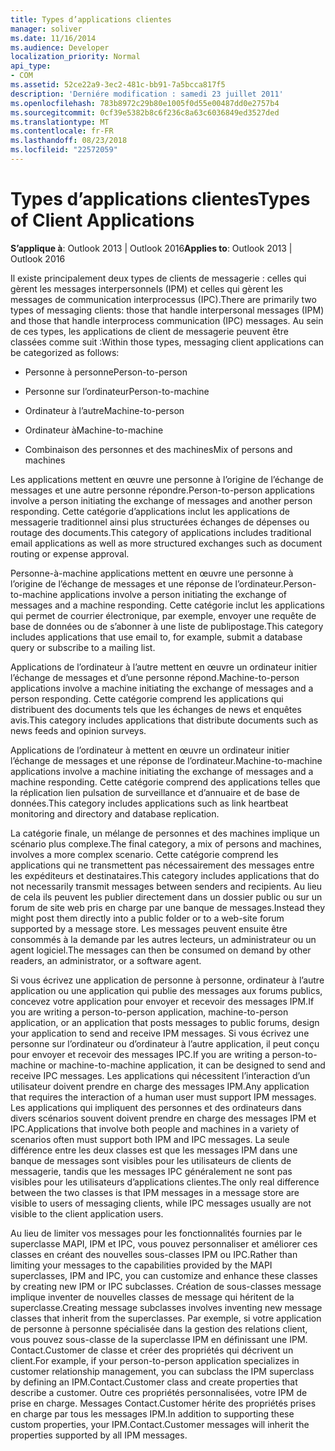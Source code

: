 ```yaml
---
title: Types d’applications clientes
manager: soliver
ms.date: 11/16/2014
ms.audience: Developer
localization_priority: Normal
api_type:
- COM
ms.assetid: 52ce22a9-3ec2-481c-bb91-7a5bcca817f5
description: 'Derniére modification : samedi 23 juillet 2011'
ms.openlocfilehash: 783b8972c29b80e1005f0d55e00487dd0e2757b4
ms.sourcegitcommit: 0cf39e5382b8c6f236c8a63c6036849ed3527ded
ms.translationtype: MT
ms.contentlocale: fr-FR
ms.lasthandoff: 08/23/2018
ms.locfileid: "22572059"
---
```

# <a name="types-of-client-applications"></a><span data-ttu-id="d4601-103">Types d’applications clientes</span><span class="sxs-lookup"><span data-stu-id="d4601-103">Types of Client Applications</span></span>

  
  
<span data-ttu-id="d4601-104">**S’applique à**: Outlook 2013 | Outlook 2016</span><span class="sxs-lookup"><span data-stu-id="d4601-104">**Applies to**: Outlook 2013 | Outlook 2016</span></span> 
  
<span data-ttu-id="d4601-105">Il existe principalement deux types de clients de messagerie : celles qui gèrent les messages interpersonnels (IPM) et celles qui gèrent les messages de communication interprocessus (IPC).</span><span class="sxs-lookup"><span data-stu-id="d4601-105">There are primarily two types of messaging clients: those that handle interpersonal messages (IPM) and those that handle interprocess communication (IPC) messages.</span></span> <span data-ttu-id="d4601-106">Au sein de ces types, les applications de client de messagerie peuvent être classées comme suit :</span><span class="sxs-lookup"><span data-stu-id="d4601-106">Within those types, messaging client applications can be categorized as follows:</span></span>
  
- <span data-ttu-id="d4601-107">Personne à personne</span><span class="sxs-lookup"><span data-stu-id="d4601-107">Person-to-person</span></span>
    
- <span data-ttu-id="d4601-108">Personne sur l’ordinateur</span><span class="sxs-lookup"><span data-stu-id="d4601-108">Person-to-machine</span></span>
    
- <span data-ttu-id="d4601-109">Ordinateur à l’autre</span><span class="sxs-lookup"><span data-stu-id="d4601-109">Machine-to-person</span></span>
    
- <span data-ttu-id="d4601-110">Ordinateur à</span><span class="sxs-lookup"><span data-stu-id="d4601-110">Machine-to-machine</span></span>
    
- <span data-ttu-id="d4601-111">Combinaison des personnes et des machines</span><span class="sxs-lookup"><span data-stu-id="d4601-111">Mix of persons and machines</span></span>
    
<span data-ttu-id="d4601-112">Les applications mettent en œuvre une personne à l’origine de l’échange de messages et une autre personne répondre.</span><span class="sxs-lookup"><span data-stu-id="d4601-112">Person-to-person applications involve a person initiating the exchange of messages and another person responding.</span></span> <span data-ttu-id="d4601-113">Cette catégorie d’applications inclut les applications de messagerie traditionnel ainsi plus structurées échanges de dépenses ou routage des documents.</span><span class="sxs-lookup"><span data-stu-id="d4601-113">This category of applications includes traditional email applications as well as more structured exchanges such as document routing or expense approval.</span></span>
  
<span data-ttu-id="d4601-114">Personne-à-machine applications mettent en œuvre une personne à l’origine de l’échange de messages et une réponse de l’ordinateur.</span><span class="sxs-lookup"><span data-stu-id="d4601-114">Person-to-machine applications involve a person initiating the exchange of messages and a machine responding.</span></span> <span data-ttu-id="d4601-115">Cette catégorie inclut les applications qui permet de courrier électronique, par exemple, envoyer une requête de base de données ou de s’abonner à une liste de publipostage.</span><span class="sxs-lookup"><span data-stu-id="d4601-115">This category includes applications that use email to, for example, submit a database query or subscribe to a mailing list.</span></span>
  
<span data-ttu-id="d4601-116">Applications de l’ordinateur à l’autre mettent en œuvre un ordinateur initier l’échange de messages et d’une personne répond.</span><span class="sxs-lookup"><span data-stu-id="d4601-116">Machine-to-person applications involve a machine initiating the exchange of messages and a person responding.</span></span> <span data-ttu-id="d4601-117">Cette catégorie comprend les applications qui distribuent des documents tels que les échanges de news et enquêtes avis.</span><span class="sxs-lookup"><span data-stu-id="d4601-117">This category includes applications that distribute documents such as news feeds and opinion surveys.</span></span>
  
<span data-ttu-id="d4601-118">Applications de l’ordinateur à mettent en œuvre un ordinateur initier l’échange de messages et une réponse de l’ordinateur.</span><span class="sxs-lookup"><span data-stu-id="d4601-118">Machine-to-machine applications involve a machine initiating the exchange of messages and a machine responding.</span></span> <span data-ttu-id="d4601-119">Cette catégorie comprend des applications telles que la réplication lien pulsation de surveillance et d’annuaire et de base de données.</span><span class="sxs-lookup"><span data-stu-id="d4601-119">This category includes applications such as link heartbeat monitoring and directory and database replication.</span></span>
  
<span data-ttu-id="d4601-120">La catégorie finale, un mélange de personnes et des machines implique un scénario plus complexe.</span><span class="sxs-lookup"><span data-stu-id="d4601-120">The final category, a mix of persons and machines, involves a more complex scenario.</span></span> <span data-ttu-id="d4601-121">Cette catégorie comprend les applications qui ne transmettent pas nécessairement des messages entre les expéditeurs et destinataires.</span><span class="sxs-lookup"><span data-stu-id="d4601-121">This category includes applications that do not necessarily transmit messages between senders and recipients.</span></span> <span data-ttu-id="d4601-122">Au lieu de cela ils peuvent les publier directement dans un dossier public ou sur un forum de site web pris en charge par une banque de messages.</span><span class="sxs-lookup"><span data-stu-id="d4601-122">Instead they might post them directly into a public folder or to a web-site forum supported by a message store.</span></span> <span data-ttu-id="d4601-123">Les messages peuvent ensuite être consommés à la demande par les autres lecteurs, un administrateur ou un agent logiciel.</span><span class="sxs-lookup"><span data-stu-id="d4601-123">The messages can then be consumed on demand by other readers, an administrator, or a software agent.</span></span>
  
<span data-ttu-id="d4601-124">Si vous écrivez une application de personne à personne, ordinateur à l’autre application ou une application qui publie des messages aux forums publics, concevez votre application pour envoyer et recevoir des messages IPM.</span><span class="sxs-lookup"><span data-stu-id="d4601-124">If you are writing a person-to-person application, machine-to-person application, or an application that posts messages to public forums, design your application to send and receive IPM messages.</span></span> <span data-ttu-id="d4601-125">Si vous écrivez une personne sur l’ordinateur ou d’ordinateur à l’autre application, il peut conçu pour envoyer et recevoir des messages IPC.</span><span class="sxs-lookup"><span data-stu-id="d4601-125">If you are writing a person-to-machine or machine-to-machine application, it can be designed to send and receive IPC messages.</span></span> <span data-ttu-id="d4601-126">Les applications qui nécessitent l’interaction d’un utilisateur doivent prendre en charge des messages IPM.</span><span class="sxs-lookup"><span data-stu-id="d4601-126">Any application that requires the interaction of a human user must support IPM messages.</span></span> <span data-ttu-id="d4601-127">Les applications qui impliquent des personnes et des ordinateurs dans divers scénarios souvent doivent prendre en charge des messages IPM et IPC.</span><span class="sxs-lookup"><span data-stu-id="d4601-127">Applications that involve both people and machines in a variety of scenarios often must support both IPM and IPC messages.</span></span> <span data-ttu-id="d4601-128">La seule différence entre les deux classes est que les messages IPM dans une banque de messages sont visibles pour les utilisateurs de clients de messagerie, tandis que les messages IPC généralement ne sont pas visibles pour les utilisateurs d’applications clientes.</span><span class="sxs-lookup"><span data-stu-id="d4601-128">The only real difference between the two classes is that IPM messages in a message store are visible to users of messaging clients, while IPC messages usually are not visible to the client application users.</span></span> 
  
<span data-ttu-id="d4601-129">Au lieu de limiter vos messages pour les fonctionnalités fournies par le superclasse MAPI, IPM et IPC, vous pouvez personnaliser et améliorer ces classes en créant des nouvelles sous-classes IPM ou IPC.</span><span class="sxs-lookup"><span data-stu-id="d4601-129">Rather than limiting your messages to the capabilities provided by the MAPI superclasses, IPM and IPC, you can customize and enhance these classes by creating new IPM or IPC subclasses.</span></span> <span data-ttu-id="d4601-130">Création de sous-classes message implique inventer de nouvelles classes de message qui héritent de la superclasse.</span><span class="sxs-lookup"><span data-stu-id="d4601-130">Creating message subclasses involves inventing new message classes that inherit from the superclasses.</span></span> <span data-ttu-id="d4601-131">Par exemple, si votre application de personne à personne spécialisée dans la gestion des relations client, vous pouvez sous-classe de la superclasse IPM en définissant une IPM. Contact.Customer de classe et créer des propriétés qui décrivent un client.</span><span class="sxs-lookup"><span data-stu-id="d4601-131">For example, if your person-to-person application specializes in customer relationship management, you can subclass the IPM superclass by defining an IPM.Contact.Customer class and create properties that describe a customer.</span></span> <span data-ttu-id="d4601-132">Outre ces propriétés personnalisées, votre IPM de prise en charge. Messages Contact.Customer hérite des propriétés prises en charge par tous les messages IPM.</span><span class="sxs-lookup"><span data-stu-id="d4601-132">In addition to supporting these custom properties, your IPM.Contact.Customer messages will inherit the properties supported by all IPM messages.</span></span>
  

